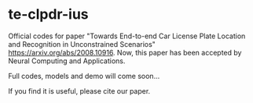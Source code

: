 # te-clpdr-ius

Official codes for paper "Towards End-to-end Car License Plate Location and Recognition in Unconstrained Scenarios"  https://arxiv.org/abs/2008.10916. Now, this paper has been accepted by Neural Computing and Applications.


Full codes, models and demo will come soon...

If you find it is useful, please cite our paper.
